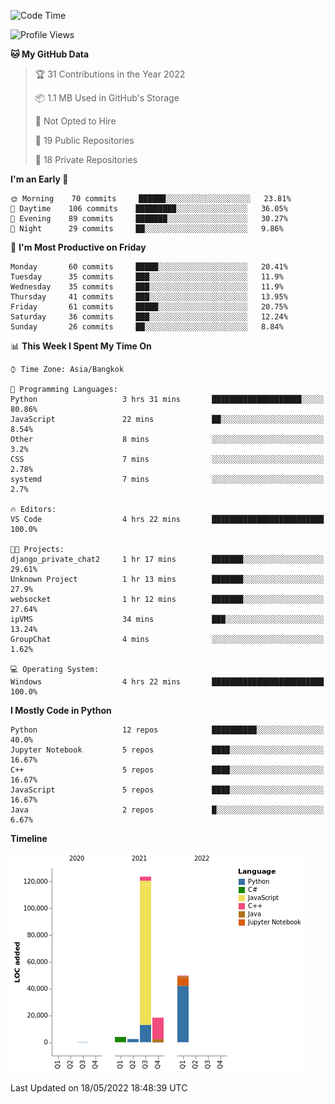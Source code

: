 <!--START_SECTION:waka-->
![Code Time](http://img.shields.io/badge/Code%20Time-0%20secs-blue)

![Profile Views](http://img.shields.io/badge/Profile%20Views-4-blue)

**🐱 My GitHub Data** 

> 🏆 31 Contributions in the Year 2022
 > 
> 📦 1.1 MB Used in GitHub's Storage 
 > 
> 🚫 Not Opted to Hire
 > 
> 📜 19 Public Repositories 
 > 
> 🔑 18 Private Repositories  
 > 
**I'm an Early 🐤** 

```text
🌞 Morning    70 commits     ██████░░░░░░░░░░░░░░░░░░░   23.81% 
🌆 Daytime    106 commits    █████████░░░░░░░░░░░░░░░░   36.05% 
🌃 Evening    89 commits     ███████░░░░░░░░░░░░░░░░░░   30.27% 
🌙 Night      29 commits     ██░░░░░░░░░░░░░░░░░░░░░░░   9.86%

```
📅 **I'm Most Productive on Friday** 

```text
Monday       60 commits     █████░░░░░░░░░░░░░░░░░░░░   20.41% 
Tuesday      35 commits     ███░░░░░░░░░░░░░░░░░░░░░░   11.9% 
Wednesday    35 commits     ███░░░░░░░░░░░░░░░░░░░░░░   11.9% 
Thursday     41 commits     ███░░░░░░░░░░░░░░░░░░░░░░   13.95% 
Friday       61 commits     █████░░░░░░░░░░░░░░░░░░░░   20.75% 
Saturday     36 commits     ███░░░░░░░░░░░░░░░░░░░░░░   12.24% 
Sunday       26 commits     ██░░░░░░░░░░░░░░░░░░░░░░░   8.84%

```


📊 **This Week I Spent My Time On** 

```text
⌚︎ Time Zone: Asia/Bangkok

💬 Programming Languages: 
Python                   3 hrs 31 mins       ████████████████████░░░░░   80.86% 
JavaScript               22 mins             ██░░░░░░░░░░░░░░░░░░░░░░░   8.54% 
Other                    8 mins              ░░░░░░░░░░░░░░░░░░░░░░░░░   3.2% 
CSS                      7 mins              ░░░░░░░░░░░░░░░░░░░░░░░░░   2.78% 
systemd                  7 mins              ░░░░░░░░░░░░░░░░░░░░░░░░░   2.7%

🔥 Editors: 
VS Code                  4 hrs 22 mins       █████████████████████████   100.0%

🐱‍💻 Projects: 
django_private_chat2     1 hr 17 mins        ███████░░░░░░░░░░░░░░░░░░   29.61% 
Unknown Project          1 hr 13 mins        ███████░░░░░░░░░░░░░░░░░░   27.9% 
websocket                1 hr 12 mins        ███████░░░░░░░░░░░░░░░░░░   27.64% 
ipVMS                    34 mins             ███░░░░░░░░░░░░░░░░░░░░░░   13.24% 
GroupChat                4 mins              ░░░░░░░░░░░░░░░░░░░░░░░░░   1.62%

💻 Operating System: 
Windows                  4 hrs 22 mins       █████████████████████████   100.0%

```

**I Mostly Code in Python** 

```text
Python                   12 repos            ██████████░░░░░░░░░░░░░░░   40.0% 
Jupyter Notebook         5 repos             ████░░░░░░░░░░░░░░░░░░░░░   16.67% 
C++                      5 repos             ████░░░░░░░░░░░░░░░░░░░░░   16.67% 
JavaScript               5 repos             ████░░░░░░░░░░░░░░░░░░░░░   16.67% 
Java                     2 repos             █░░░░░░░░░░░░░░░░░░░░░░░░   6.67%

```


**Timeline**

![Chart not found](https://raw.githubusercontent.com/pntt3011/pntt3011/main/charts/bar_graph.png) 


 Last Updated on 18/05/2022 18:48:39 UTC
<!--END_SECTION:waka-->
